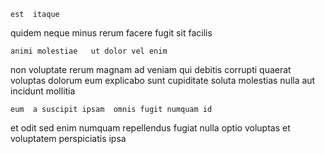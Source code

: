 <!--
title: Assimilated regional middleware
author: Meaghan
date: 2014-10-07-1534
link: 2014-10-07-1534-assimilated-regional-middleware
tags: [HTML5,unicorns,SVG,PNG]
-->

    est  itaque
  quidem neque minus
rerum  facere   fugit sit facilis
 	animi molestiae   ut dolor vel enim
non voluptate  rerum
magnam  ad veniam qui debitis
 corrupti quaerat voluptas  dolorum  eum 
explicabo  sunt cupiditate soluta molestias nulla  aut
 incidunt mollitia
 	eum  a suscipit ipsam  omnis fugit numquam id
et odit  sed  enim
numquam repellendus fugiat nulla optio  voluptas
     et 
  voluptatem
 perspiciatis ipsa
